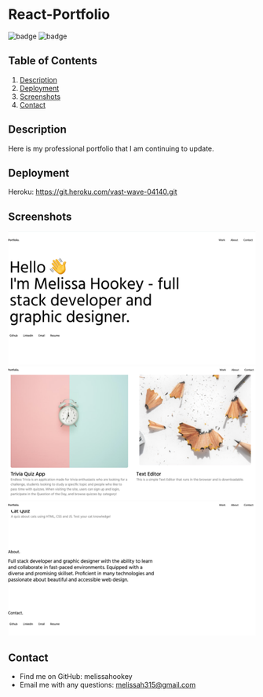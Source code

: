 # React-Portfolio

 ![badge](https://img.shields.io/badge/license-MIT-brightgreen)
 ![badge](https://img.shields.io/github/languages/count/melissahookey/16-HW-Portfolio)

   ## Table of Contents
  1. [Description](#description)
  2. [Deployment](#deployment) 
  3. [Screenshots](#screenshots)
  4. [Contact](#contact)

  ## Description
  Here is my professional portfolio that I am continuing to update.
  
  ## Deployment
  Heroku: https://git.heroku.com/vast-wave-04140.git
  
  ## Screenshots
  ![screenshot of portfolio](/assets/1.png) 
  ![screenshot of portfolio](/assets/2.png) 
  ![screenshot of portfolio](/assets/3.png) 
  
  ## Contact
  * Find me on GitHub: melissahookey
  * Email me with any questions: melissah315@gmail.com
